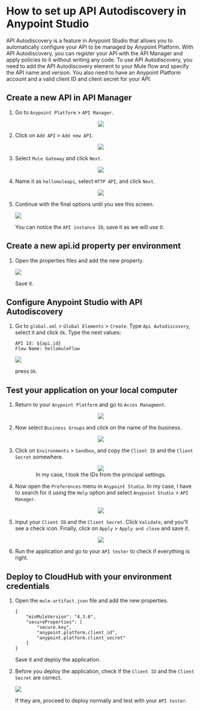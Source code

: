 # How to set up API Autodiscovery in Anypoint Studio

API Autodiscovery is a feature in Anypoint Studio that allows you to automatically configure your API to be managed by Anypoint Platform. With API Autodiscovery, you can register your API with the API Manager and apply policies to it without writing any code. To use API Autodiscovery, you need to add the API Autodiscovery element to your Mule flow and specify the API name and version. You also need to have an Anypoint Platform account and a valid client ID and client secret for your API.

## Create a new API in API Manager

1. Go to `Anypoint Platform` > `API Manager`.

<div align="center">
    <img src="../../Captures/Set Api Cap/1-muleApi.png"/>
</div>

2. Click on `Add API` > `Add new API`.

<div align="center">
    <img src="../../Captures/Set Api Cap/2-muleApi.png"/>
</div>

3. Select `Mule Gateway` and click `Next`.

<div align="center">
    <img src="../../Captures/Set Api Cap/3-muleApi.png"/>
</div>

4. Name it as `hellomuleapi`, select `HTTP API`, and click `Next`.

<div align="center">
    <img src="../../Captures/Set Api Cap/4-muleApi.png"/>
</div>

5. Continue with the final options until you see this screen.

    <img src="../../Captures/Set Api Cap/5-muleApi.png"/>

    You can notice the `API instance ID`; save it as we will use it.

## Create a new api.id property per environment

1. Open the properties files and add the new property.

    <img src="../../Captures/Set Api Cap/6-muleApi.png"/>

    Save it.

## Configure Anypoint Studio with API Autodiscovery

1. Go to `global.xml` > `Global Elements` > `Create`. Type `Api Autodiscovery`, select it and click `Ok`. Type the next values:

    ```
    API Id: ${api.id}
    Flow Name: hellomuleFlow
    ```

    <img src="../../Captures/Set Api Cap/7-muleApi.png"/>

    press `Ok`.

## Test your application on your local computer

1. Return to your `Anypoint Platform` and go to `Acces Managment`.

<div align="center">
    <img src="../../Captures/Set Api Cap/8-muleApi.png"/>
</div>

2. Now select `Business Groups` and click on the name of the business.

<div align="center">
    <img src="../../Captures/Set Api Cap/9-muleApi.png"/>
</div>

3. Click on `Environments` > `Sandbox`, and copy the `Client ID` and the `Client Secret` somewhere.

<div align="center">
    <img src="../../Captures/Set Api Cap/10-muleApi.png"/>
    <figcaption>In my case, I took the IDs from the principal settings.</figcaption>
</div>

4. Now open the `Preferences` menu in `Anypoint Studio`. In my case, I have to search for it using the `Help` option and select `Anypoint Studio` > `API Manager`.

<div align="center">
    <img src="../../Captures/Set Api Cap/11-muleApi.png"/>
</div>

5. Input your `Client ID` and the `Client Secret`. Click `Validate`, and you'll see a check icon. Finally, click on `Apply` > `Apply and close` and save it.

<div align="center">
    <img src="../../Captures/Set Api Cap/12-muleApi.png"/>
</div>

6. Run the application and go to your `API tester` to check if everything is right.

## Deploy to CloudHub with your environment credentials

1. Open the `mule-artifact.json` file and add the new properties.

    ```
    {
        "minMuleVersion": "4.3.0",
        "secureProperties": [
            "secure.key",
            "anypoint.platform.client_id",
            "anypoint.platform.client_secret"
        ]
    }
    ```

    Save it and deploy the application.

2. Before you deploy the application, check if the `Client ID` and the `Client Secret` are correct.

    <img src="../../Captures/Set Api Cap/13-muleApi.png"/>

    If they are, proceed to deploy normally and test with your `API tester`.
